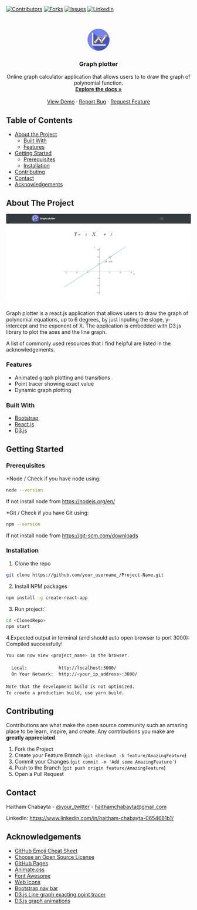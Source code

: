 
[![Contributors][contributors-shield]][contributors-url]
[![Forks][forks-shield]][forks-url]
[![Issues][issues-shield]][issues-url]
[![LinkedIn][linkedin-shield]][linkedin-url]



<!-- PROJECT LOGO -->
<br />
<p align="center">
  <a href="https://github.com/haitham-chabayta/Polynomial-Equations-Graph-Plotter">
    <svg
                id="Capa_1"
                enable-background="new 0 0 512 512"
                height="60"
                viewBox="0 0 512 512"
                width="60"
                xmlns="http://www.w3.org/2000/svg"
                className="mr-2"
              >
                <g>
                  <g>
                    <g>
                      <g>
                        <g>
                          <g>
                            <g>
                              <g>
                                <g>
                                  <g>
                                    <circle
                                      cx="256"
                                      cy="256"
                                      fill="#7584f2"
                                      r="256"
                                    />
                                  </g>
                                </g>
                              </g>
                            </g>
                          </g>
                        </g>
                      </g>
                    </g>
                  </g>
                  <path
                    d="m512 256c0-12.577-.907-24.943-2.659-37.034l-66.986-66.986-84.386 127.307-81.186-81.186-12.964 23.875-127.508-127.508-30 300.393 114.779 114.778c11.414 1.557 23.068 2.361 34.91 2.361 141.385 0 256-114.615 256-256z"
                    fill="#4855b7"
                  />
                  <g>
                    <path
                      d="m333.412 332.403-77.086-92.576-62.428 76.918-23.294-18.906 85.425-105.252 74.603 89.594 79.125-119.784 25.032 16.535z"
                      fill="#fff"
                    />
                  </g>
                  <g>
                    <path
                      d="m409.757 162.397-79.125 119.784-74.512-89.485v47.384l.206-.253 77.086 92.576 101.377-153.471z"
                      fill="#e9edf5"
                    />
                  </g>
                  <g>
                    <path
                      d="m424.297 394.861h-317.986v-300.393h30v270.393h287.986z"
                      fill="#fff"
                    />
                  </g>
                  <g>
                    <path
                      d="m256.12 364.861h168.176v30h-168.176z"
                      fill="#e9edf5"
                    />
                  </g>
                  <g>
                    <circle
                      cx="182.252"
                      cy="307.292"
                      fill="#ffce00"
                      r="27.435"
                    />
                  </g>
                  <g>
                    <circle
                      cx="332.022"
                      cy="307.292"
                      fill="#fdba12"
                      r="27.435"
                    />
                  </g>
                  <g>
                    <circle
                      cx="256.178"
                      cy="216.207"
                      fill="#ffce00"
                      r="27.435"
                    />
                  </g>
                  <g>
                    <path
                      d="m256.178 188.772c-.019 0-.038.001-.057.001v54.867c.019 0 .038.001.057.001 15.152 0 27.435-12.283 27.435-27.435 0-15.151-12.283-27.434-27.435-27.434z"
                      fill="#fdba12"
                    />
                  </g>
                  <g>
                    <circle
                      cx="422.273"
                      cy="170.664"
                      fill="#fdba12"
                      r="27.435"
                    />
                  </g>
                </g>
              </svg>
  </a>

  <h3 align="center">Graph plotter</h3>

  <p align="center">
    Online graph calculator application that allows users to to draw the graph of polynomial function.
    <br />
    <a href="https://github.com/haitham-chabayta/Polynomial-Equations-Graph-Plotter"><strong>Explore the docs »</strong></a>
    <br />
    <br />
    <a href="https://master.d2r7fs8fky214e.amplifyapp.com/">View Demo</a>
    ·
    <a href="https://github.com/haitham-chabayta/Polynomial-Equations-Graph-Plotter/issues">Report Bug</a>
    ·
    <a href="https://github.com/haitham-chabayta/Polynomial-Equations-Graph-Plotter/issues">Request Feature</a>
  </p>
</p>



<!-- TABLE OF CONTENTS -->
## Table of Contents

* [About the Project](#about-the-project)
  * [Built With](#built-with)
  * [Features](#features)
* [Getting Started](#getting-started)
  * [Prerequisites](#prerequisites)
  * [Installation](#installation)
* [Contributing](#contributing)
* [Contact](#contact)
* [Acknowledgements](#acknowledgements)



<!-- ABOUT THE PROJECT -->
## About The Project

[![Product Name Screen Shot][product-screenshot]](https://example.com)

Graph plotter is a react.js application that allows users to draw the graph of polynomial equations, up to 6 degrees, by just inputing the slope, y-intercept and the exponent of X. The application is embedded with D3.js library to plot the axes and the line graph.

A list of commonly used resources that I find helpful are listed in the acknowledgements.

### Features
* Animated graph plotting and transitions
* Point tracer showing exact value
* Dynamic graph plotting


### Built With
* [Bootstrap](https://getbootstrap.com)
* [React.js](https://reactjs.org/)
* [D3.js](https://d3js.org/)

## Getting  Started


### Prerequisites

*Node / Check if you have node using:
```sh
node --version
```
If not install node from https://nodejs.org/en/

*Git / Check if you have Git using:
```sh
npm --version
```
If not install node from https://git-scm.com/downloads

### Installation

1. Clone the repo
```sh
git clone https://github.com/your_username_/Project-Name.git
```
2. Install NPM packages
```sh
npm install -g create-react-app
```
3. Run project:`
```sh
cd <ClonedRepo>
npm start
```
4.Expected output in terminal (and should auto open browser to port 3000):
Compiled successfully!
```sh
You can now view <project_name> in the browser.

  Local:            http://localhost:3000/
  On Your Network:  http://<your_ip_address>:3000/

Note that the development build is not optimized.
To create a production build, use yarn build.
```



<!-- CONTRIBUTING -->
## Contributing

Contributions are what make the open source community such an amazing place to be learn, inspire, and create. Any contributions you make are **greatly appreciated**.

1. Fork the Project
2. Create your Feature Branch (`git checkout -b feature/AmazingFeature`)
3. Commit your Changes (`git commit -m 'Add some AmazingFeature'`)
4. Push to the Branch (`git push origin feature/AmazingFeature`)
5. Open a Pull Request


<!-- CONTACT -->
## Contact

Haitham Chabayta - [@your_twitter](https://twitter.com/your_username) - haithamchabayta@gmail.com

LinkedIn: https://www.linkedin.com/in/haitham-chabayta-0654681b1/



<!-- ACKNOWLEDGEMENTS -->
## Acknowledgements
* [GitHub Emoji Cheat Sheet](https://www.webpagefx.com/tools/emoji-cheat-sheet)
* [Choose an Open Source License](https://choosealicense.com)
* [GitHub Pages](https://pages.github.com)
* [Animate.css](https://daneden.github.io/animate.css)
* [Font Awesome](https://fontawesome.com)
* [Web Icons](https://www.flaticon.com/free-icons/web)
* [Bootstrap nav bar](https://getbootstrap.com/docs/4.0/components/navbar/)
* [D3.js Line graph exacting point tracer](https://www.d3-graph-gallery.com/graph/line_cursor.html)
* [D3.js graph animations](https://www.tutorialsteacher.com/d3js/animation-with-d3js)



[contributors-shield]: https://img.shields.io/github/contributors/haitham-chabayta/Polynomial-Equations-Graph-Plotter.svg?style=flat-square
[contributors-url]: https://github.com/haitham-chabayta/Polynomial-Equations-Graph-Plotter/graphs/contributors
[forks-shield]: https://img.shields.io/github/forks/haitham-chabayta/Polynomial-Equations-Graph-Plotter.svg?style=flat-square
[forks-url]: https://github.com/haitham-chabayta/Polynomial-Equations-Graph-Plotter/network/members
[stars-shield]: https://img.shields.io/github/stars/haitham-chabayta/Polynomial-Equations-Graph-Plotter.svg?style=flat-square
[stars-url]: https://github.com/haitham-chabayta/Polynomial-Equations-Graph-Plotter/stargazers
[issues-shield]: https://img.shields.io/github/issues/haitham-chabayta/Polynomial-Equations-Graph-Plotter.svg?style=flat-square
[issues-url]: https://github.com/haitham-chabayta/Polynomial-Equations-Graph-Plotter/issues
[linkedin-shield]: https://img.shields.io/badge/-LinkedIn-black.svg?style=flat-square&logo=linkedin&colorB=555
[linkedin-url]: https://www.linkedin.com/in/haitham-chabayta-0654681b1/
[product-screenshot]: images/screenshot.png
